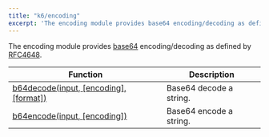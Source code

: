 ```yaml
---
title: "k6/encoding"
excerpt: 'The encoding module provides base64 encoding/decoding as defined by RFC4648.'
---
```

The encoding module provides [base64](https://en.wikipedia.org/wiki/Base64)
encoding/decoding as defined by [RFC4648](https://tools.ietf.org/html/rfc4648).

| Function | Description |
| -------- | ----------- |
| [b64decode(input, [encoding], [format])](/javascript-api/k6-encoding/b64decode-input-encoding-format/) | Base64 decode a string. |
| [b64encode(input, [encoding])](/javascript-api/k6-encoding/b64encode-input-encoding/)  | 	Base64 encode a string. |
